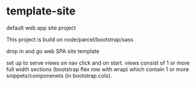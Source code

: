 # template-site
default web app site project

This project is build on node/parcel/bootstrap/sass

drop in and go web SPA site template

set up to serve views on nav click and on start. views consist of 1 or more full width sections (bootstrap flex row with wrap) which contain 1 or more snippets/componenets (in bootstrap cols).
